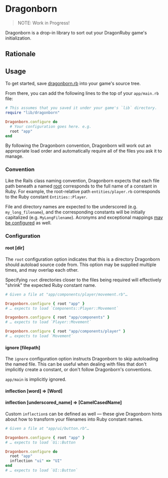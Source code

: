 # Dragonborn

> NOTE: Work in Progress!

Dragonborn is a drop-in library to sort out your DragonRuby game's
initialization.

## Rationale

## Usage

To get started, save [dragonborn.rb] into your game's source tree.

From there, you can add the following lines to the top of your `app/main.rb`
file:

``` ruby
# This assumes that you saved it under your game's `lib` directory.
require "lib/dragonborn"

Dragonborn.configure do
  # Your configuration goes here. e.g.
  root "app"
end
```

By following the Dragonborn convention, Dragonborn will work out an appropriate
load order and automatically require all of the files you ask it to manage.

### Convention

Like the Rails class naming convention, Dragonborn expects that each file path
beneath a named [root](#root-dir) corresponds to the full name of a constant in
Ruby. For example, the root-relative path `entities/player.rb` corresponds to
the Ruby constant `Entities::Player`.

File and directory names are expected to tbe underscored
(e.g. `my_long_filename`), and the corresponding constants will be initially
capitalized (e.g. `MyLongFilename`). Acronyms and exceptional mappings [may be
configured](#inflection-word--word) as well.

### Configuration

#### root [dir]
The `root` configuration option indicates that this is a directory Dragonborn
should autoload source code from. This option may be supplied multiple times,
and may overlap each other.

Specifying `root` directories closer to the files being required will
effectively "shrink" the expected Ruby constant name.

``` ruby
# Given a file at "app/components/player/movement.rb"…

Dragonborn.configure { root "app" }
# … expects to load `Components::Player::Movement`

Dragonborn.configure { root "app/components" }
# … expects to load `Player::Movement`

Dragonborn.configure { root "app/components/player" }
# … expects to load `Movement`
```

#### ignore [filepath]
The `ignore` configuration option instructs Dragonborn to skip autoloading the
named file. This can be useful when dealing with files that don't implicitly
create a constant, or don't follow Dragonborn's conventions.

`app/main` is implicitly ignored.

#### inflection [word] => [Word]
#### inflection [underscored_name] => [CamelCasedName]
Custom `inflection`s can be defined as well — these give Dragonborn hints about
how to transform your filenames into Ruby constant names.

``` ruby
# Given a file at "app/ui/button.rb"…

Dragonborn.configure { root "app" }
# … expects to load `Ui::Button

Dragonborn.configure do
  root "app"
  inflection "ui" => "UI"
end
# … expects to load `UI::Button`
```

[dragonborn.rb]: https://raw.githubusercontent.com/pvande/dragonborn/main/dragonborn.rb
